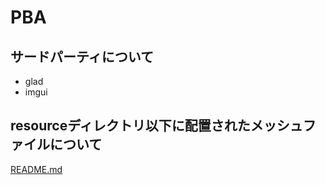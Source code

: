 # PBA


## サードパーティについて

* glad
* imgui

## resourceディレクトリ以下に配置されたメッシュファイルについて

[README.md](/resource/README.md)
